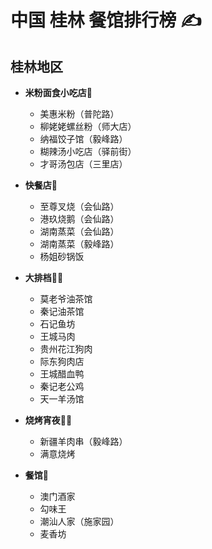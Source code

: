 # 中国 桂林 餐馆排行榜 :writing_hand:

## 桂林地区

* **米粉面食小吃店**:bowl_with_spoon:
  * 美惠米粉（普陀路）
  * 柳姥姥螺丝粉（师大店）
  * 纳福饺子馆（毅峰路）
  * 糊辣汤小吃店（驿前街）
  * 才哥汤包店（三里店）
  
* **快餐店**:curry:
  * 至尊叉烧（会仙路）
  * 港玖烧鹅（会仙路）
  * 湖南蒸菜（会仙路）
  * 湖南蒸菜（毅峰路）
  * 杨姐砂锅饭
    
* **大排档**:shallow_pan_of_food::chicken:
  * 莫老爷油茶馆
  * 秦记油茶馆
  * 石记鱼坊
  * 王城马肉
  * 贵州花江狗肉
  * 际东狗肉店
  * 王城醋血鸭
  * 秦记老公鸡
  * 天一羊汤馆

* **烧烤宵夜**:meat_on_bone::sheep:
  * 新疆羊肉串（毅峰路）
  * 满意烧烤
  
* **餐馆**:fried_shrimp:
  * 澳门酒家
  * 勾味王
  * 潮汕人家（施家园）
  * 麦香坊
